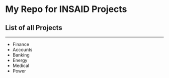 # My Repo for INSAID Projects

## List of all Projects

------------

- Finance
- Accounts
- Banking
- Energy
- Medical
- Power
